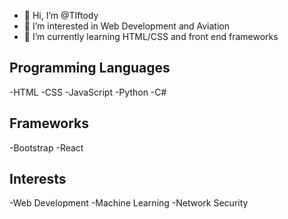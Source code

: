 - 👋 Hi, I’m @TIftody
- 👀 I’m interested in Web Development and Aviation
- 🌱 I’m currently learning HTML/CSS and front end frameworks

## Programming Languages

-HTML
-CSS
-JavaScript
-Python
-C#

## Frameworks

-Bootstrap
-React

## Interests

-Web Development
-Machine Learning
-Network Security

<!---
TIftody/TIftody is a ✨ special ✨ repository because its `README.md` (this file) appears on your GitHub profile.
You can click the Preview link to take a look at your changes.
--->
